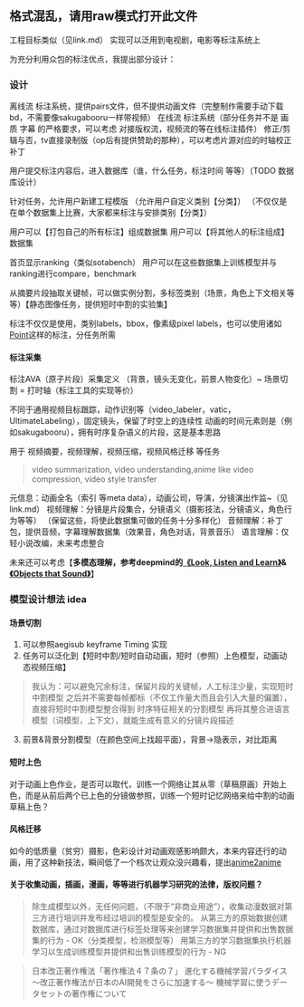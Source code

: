 ## 格式混乱，请用raw模式打开此文件

工程目标类似（见link.md）
实现可以泛用到电视剧，电影等标注系统上

为充分利用众包的标注优点，我提出部分设计：

### 设计
离线流 标注系统，提供pairs文件，但不提供动画文件（完整制作需要手动下载bd，不需要像sakugabooru一样带视频）
在线流 标注系统（部分任务并不是 画质 字幕 的严格要求，可以考虑 对接版权流，视频流的等在线标注插件）
修正/剪辑与否，tv直接录制版（op后有提供赞助的那种），可以考虑片源对应的时轴校正补丁

用户提交标注内容后，进入数据库（谁，什么任务，标注时间 等等）（TODO 数据库设计）

针对任务，允许用户新建工程模版
（允许用户自定义类别【分类】）
（不仅仅是在单个数据集上比赛，大家都来标注与安排类别【分类】）

用户可以【打包自己的所有标注】组成数据集
用户可以【将其他人的标注组成】数据集

首页显示ranking（类似sotabench）
用户可以在这些数据集上训练模型并与ranking进行compare，benchmark

从摘要片段抽取关键帧，可以做实例分割，多标签类别（场景，角色上下文相关等等）【静态图像任务，提供短时中割的实验集】

标注不仅仅是使用，类别labels，bbox，像素级pixel labels，也可以使用诸如[Point](https://arxiv.org/abs/1506.02106)这样的标注，分任务所需

#### 标注采集
标注AVA（原子片段）采集定义 （背景，镜头无变化，前景人物变化）~ 场景切割 = 打时轴（标注工具的实现等价）

不同于通用视频目标跟踪，动作识别等（video_labeler，vatic，UltimateLabeling），固定镜头，保留了时空上的连续性
动画的时间元素则是（例如sakugabooru），拥有时序复杂语义的片段，这是基本思路

用于 视频摘要，视频理解，视频压缩，视频风格迁移 等任务
> video summarization, video understanding,anime like video compression, video style transfer

元信息：动画全名（索引 等meta data），动画公司，导演，分镜演出作监~（见link.md）
视频理解：分镜是片段集合，分镜语义（摄影技法，分镜语义，角色行为等等）
（保留这些，将使此数据集可做的任务十分多样化）
音频理解：补丁包，提供音频，字幕理解数据集（效果音，角色对话，背景音乐）
语言理解：仅轻小说改编，未来考虑整合

未来还可以考虑【**多模态理解，参考deepmind的[《Look, Listen and Learn》](https://arxiv.org/abs/1705.08168)&[《Objects that Sound》](https://arxiv.org/abs/1712.06651)**】

### 模型设计想法 idea
#### 场景切割
1. 可以参照aegisub keyframe Timing 实现
2. 任务可以泛化到【短时中割/短时自动动画，短时（参照）上色模型，动画动态视频压缩】
> 我认为：可以避免冗余标注，保留片段的关键帧，人工标注少量，实现短时中割模型 之后并不需要每帧都标（不仅工作量大而且会引入大量的偏置），直接将短时中割模型整合得到 时序特征相关的分割模型 再将其整合进语言模型（词模型，上下文），就能生成有意义的分镜片段描述
3. 前景&背景分割模型（在颜色空间上找超平面），背景->隐表示，对比距离

#### 短时上色
对于动画上色作业，是否可以取代，训练一个网络让其从零（草稿原画）开始上色，而是从前后两个已上色的分镜做参照，训练一个短时记忆网络来给中割的动画草稿上色？

#### 风格迁移
如今的低质量（贫穷）摄影，色彩设计对动画观感影响颇大，本来内容还行的动画，用了这种新技法，瞬间低了一个档次让观众没兴趣看，提出[anime2anime](https://github.com/SystemErrorWang/White-box-Cartoonization/issues/17)

#### 关于收集动画，插画，漫画，等等进行机器学习研究的法律，版权问题？
> 除生成模型以外，无任何问题，（不限于“非商业用途”），收集动漫数据对第三方进行培训并发布经过培训的模型是安全的。
> 从第三方的原始数据创建数据库，通过对数据库进行标签处理等来创建学习数据集并提供和出售数据集的行为 - OK（分类模型，检测模型等）
> 用第三方的学习数据集执行机器学习以生成训练模型并提供和出售训练模型的行为 - NG

> 日本改正著作権法「著作権法４７条の７」
> 進化する機械学習パラダイス ～改正著作権法が日本のAI開発をさらに加速する～
> 機械学習に使うデータセットの著作権について
